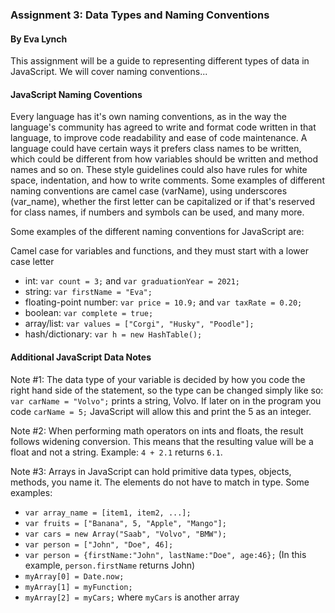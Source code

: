 ### Assignment 3: Data Types and Naming Conventions ###
#### By Eva Lynch ####

This assignment will be a guide to representing different types of data in JavaScript. We will cover naming conventions...

#### JavaScript Naming Coventions ####
Every language has it's own naming conventions, as in the way the language's community has agreed to write and format code written in that language, to improve code readability and ease of code maintenance. A language could have certain ways it prefers class names to be written, which could be different from how variables should be written and method names and so on. These style guidelines could also have rules for white space, indentation, and how to write comments. Some examples of different naming conventions are camel case (varName), using underscores (var_name), whether the first letter can be capitalized or if that's reserved for class names, if numbers and symbols can be used, and many more. 

Some examples of the different naming conventions for JavaScript are: 

Camel case for variables and functions, and they must start with a lower case letter
- int: `var count = 3;` and `var graduationYear = 2021;`
- string: `var firstName = "Eva";`
- floating-point number: `var price = 10.9;` and `var taxRate = 0.20;`
- boolean: `var complete = true;`
- array/list: `var values = ["Corgi", "Husky", "Poodle"];`
- hash/dictionary: `var h = new HashTable();`

#### Additional JavaScript Data Notes ####
Note #1: The data type of your variable is decided by how you code the right hand side of the statement, so the type can be changed simply like so: `var carName = "Volvo";` prints a string, Volvo. If later on in the program you code `carName = 5;` JavaScript will allow this and print the 5 as an integer.

Note #2: When performing math operators on ints and floats, the result follows widening conversion. This means that the resulting value will be a float and not a string. Example: `4 + 2.1` returns `6.1`.

Note #3: Arrays in JavaScript can hold primitive data types, objects, methods, you name it. The elements do not have to match in type. Some examples: 
- `var array_name = [item1, item2, ...];`
- `var fruits = ["Banana", 5, "Apple", "Mango"];`
- `var cars = new Array("Saab", "Volvo", "BMW");`
- `var person = ["John", "Doe", 46];`
- `var person = {firstName:"John", lastName:"Doe", age:46};` (In this example, `person.firstName` returns John)
- `myArray[0] = Date.now;` 
- `myArray[1] = myFunction;`
- `myArray[2] = myCars;` where `myCars` is another array
